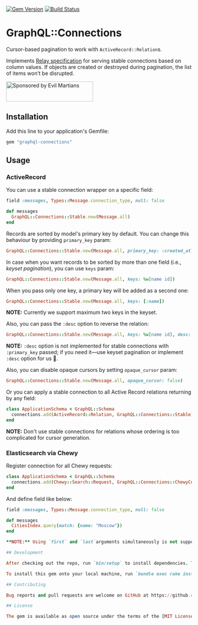 [![Gem Version](https://badge.fury.io/rb/graphql-connections.svg)](https://badge.fury.io/rb/graphql-connections)
[![Build Status](https://travis-ci.org/bibendi/graphql-connections.svg?branch=master)](https://travis-ci.org/bibendi/graphql-connections)

# GraphQL::Connections

Cursor-based pagination to work with `ActiveRecord::Relation`s.

Implements [Relay specification](https://relay.dev/graphql/connections.htm) for serving stable connections based on column values.
If objects are created or destroyed during pagination, the list of items won’t be disrupted.

<a href="https://evilmartians.com/?utm_source=graphql-connections">
<img src="https://evilmartians.com/badges/sponsored-by-evil-martians.svg" alt="Sponsored by Evil Martians" width="236" height="54"></a>

## Installation

Add this line to your application's Gemfile:

```ruby
gem "graphql-connections"
```

## Usage

### ActiveRecord

You can use a stable connection wrapper on a specific field:

```ruby
field :messages, Types::Message.connection_type, null: false

def messages
  GraphQL::Connections::Stable.new(Message.all)
end
```

Records are sorted by model's primary key by default. You can change this behaviour by providing `primary_key` param:

```ruby
GraphQL::Connections::Stable.new(Message.all, primary_key: :created_at)
```

In case when you want records to be sorted by more than one field (i.e., _keyset pagination_), you can use `keys` param:

```ruby
GraphQL::Connections::Stable.new(Message.all, keys: %w[name id])
```

When you pass only one key, a primary key will be added as a second one:

```ruby
GraphQL::Connections::Stable.new(Message.all, keys: [:name])
```

**NOTE:** Currently we support maximum two keys in the keyset.

Also, you can pass the `:desc` option to reverse the relation:

```ruby
GraphQL::Connections::Stable.new(Message.all, keys: %w[name id], desc: true)
```

**NOTE:** `:desc` option is not implemented for stable connections with `:primary_key` passed; if you need it—use keyset pagination or implement `:desc` option for us 🙂.

Also, you can disable opaque cursors by setting `opaque_cursor` param:

```ruby
GraphQL::Connections::Stable.new(Message.all, opaque_cursor: false)
```

Or you can apply a stable connection to all Active Record relations returning by any field:

```ruby
class ApplicationSchema < GraphQL::Schema
  connections.add(ActiveRecord::Relation, GraphQL::Connections::Stable)
end
```

**NOTE:** Don't use stable connections for relations whose ordering is too complicated for cursor generation.

### Elasticsearch via Chewy

Register connection for all Chewy requests:

```ruby
class ApplicationSchema < GraphQL::Schema
  connections.add(Chewy::Search::Request, GraphQL::Connections::ChewyConnection)
end
```

And define field like below:

```ruby
field :messages, Types::Message.connection_type, null: false

def messages
  CitiesIndex.query(match: {name: "Moscow"})
end

**NOTE:** Using `first` and `last`arguments simultaneously is not supported yet.

## Development

After checking out the repo, run `bin/setup` to install dependencies. Then, run `rake spec` to run the tests. You can also run `bin/console` for an interactive prompt that will allow you to experiment.

To install this gem onto your local machine, run `bundle exec rake install`. To release a new version, update the version number in `version.rb`, and then run `bundle exec rake release`, which will create a git tag for the version, push git commits and tags, and push the `.gem` file to [rubygems.org](https://rubygems.org).

## Contributing

Bug reports and pull requests are welcome on GitHub at https://github.com/bibendi/graphql-connections.

## License

The gem is available as open source under the terms of the [MIT License](https://opensource.org/licenses/MIT).
